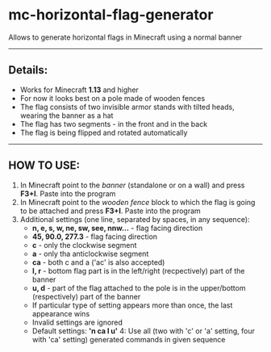 # mc-horizontal-flag-generator
Allows to generate horizontal flags in Minecraft using a normal banner

------------------------------------------------------------------------------------------------------------------------

## Details:
- Works for Minecraft **1.13** and higher
- For now it looks best on a pole made of wooden fences
- The flag consists of two invisible armor stands with tilted heads, wearing the banner as a hat
- The flag has two segments - in the front and in the back
- The flag is being flipped and rotated automatically

------------------------------------------------------------------------------------------------------------------------

## HOW TO USE:
1. In Minecraft point to the _banner_ (standalone or on a wall) and press **F3+I**. Paste into the program
2. In Minecraft point to the _wooden fence_ block to which the flag is going to be attached and press **F3+I**. Paste into the program
3. Additional settings (one line, separated by spaces, in any sequence):
    - **n, e, s, w, ne, sw, see, nnw...** - flag facing direction
    - **45, 90.0, 277.3** - flag facing direction
    - **c** - only the clockwise segment
    - **a** - only tha anticlockwise segment
    - **ca** - both c and a ('ac' is also accepted)
    - **l, r** - bottom flag part is in the left/right (recpectively) part of the banner
    - **u, d** - part of the flag attached to the pole is in the upper/bottom (respectively) part of the banner
    - If particular type of setting appears more than once, the last appearance wins
    - Invalid settings are ignored
    - Default settings: **'n ca l u'**
4: Use all (two with 'c' or 'a' setting, four with 'ca' setting) generated commands in given sequence
